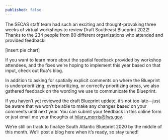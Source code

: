 ```yaml
---
published: false
---
```

The SECAS staff team had such an exciting and thought-provoking three weeks of virtual workshops to review Draft Southeast Blueprint 2022! Thanks to the 234 people from 80 different organizations who attended and provided feedback!

[insert pie chart]

If you want to learn more about the spatial feedback provided by workshop attendees, and the fixes we're hoping to implement this year based on that input, check out Rua's blog.

In addition to asking for spatially explicit comments on where the Blueprint is underprioritizing, overprioritizing, or correctly prioritizing areas, we also gathered feedback on the wording we use to communicate the Blueprint.




If you haven’t yet reviewed the draft Blueprint update, it’s not too late—just be aware that we won’t be able to make any changes based on your comments until next year. You can submit your feedback in this online form or just email me your thoughts at hilary_morris@fws.gov.

We’re still on track to finalize South Atlantic Blueprint 2020 by the middle of this month. We’ll post a blog here when it’s ready, so stay tuned!